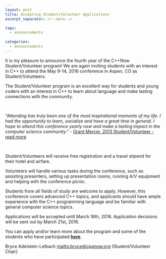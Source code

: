 ```yaml
---
layout: post
title: Accepting Student/Volunteer Applications
excerpt_separator: <!--more-->

tags:
  - announcements
  
categories:
  - announcements
---
```


It is my pleasure to announce the fourth year of the C++Now Student/Volunteer program! We are again inviting students with an interest in C++ to attend the May 9-14, 2016 conference in Aspen, CO as Student/Volunteers.

The Student/Volunteer program is an excellent way for students and young coders with an interest in C++ to learn about language and make lasting connections with the community.

<br />

*"Attending has truly been one of the most inspirational moments of my life. I had the opportunity to learn, socialize and have a great time in general. I hope to attend this conference yearly now and make a lasting impact in the computer science community."* - [Grant Mercer, 2013 Student/Volunteer - read more](/2013_volunteer_story_mercer/)

<br />

Student/Volunteers will receive free registration and a travel stipend for their hotel and airfare.

Volunteers will handle various tasks during the conference, such as assisting presenters, setting up presentation rooms, running A/V equipment and helping with the conference picnic.

Students from all fields of study are welcome to apply. However, this conference covers advanced C++ topics, and applicants should have ample experience with the C++ programming language and be familiar with general computer science topics.

Applications will be accepted until March 16th, 2016. Application decisions will be sent out by March 21st, 2016.

You can apply and/or learn more about the program and some of the students who have participated **[here](/student_volunteer_application/)**.

Bryce Adelstein-Lelbach <mailto:bryce@cppnow.org>  (Student/Volunteer Chair)

